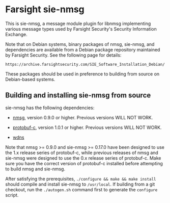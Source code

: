 Farsight sie-nmsg
=================

This is sie-nmsg, a message module plugin for libnmsg implementing various
message types used by Farsight Security's Security Information Exchange.

Note that on Debian systems, binary packages of nmsg, sie-nmsg, and dependencies
are available from a Debian package repository maintained by Farsight Security.
See the following page for details:

    https://archive.farsightsecurity.com/SIE_Software_Installation_Debian/

These packages should be used in preference to building from source on
Debian-based systems.

Building and installing sie-nmsg from source
--------------------------------------------

sie-nmsg has the following dependencies:

* [nmsg](https://github.com/farsightsec/nmsg), version 0.9.0 or higher. Previous
  versions WILL NOT WORK.

* [protobuf-c](https://github.com/protobuf-c/protobuf-c), version 1.0.1 or
  higher. Previous versions WILL NOT WORK.

* [wdns](https://github.com/farsightsec/wdns)

Note that nmsg >= 0.9.0 and sie-nmsg >= 0.17.0 have been designed to use the 1.x
release series of protobuf-c, while previous releases of nmsg and sie-nmsg were
designed to use the 0.x release series of protobuf-c. Make sure you have the
correct version of protobuf-c installed before attempting to build nmsg and
sie-nmsg.

After satisfying the prerequisites, `./configure && make && make install` should
compile and install sie-nmsg to `/usr/local`. If building from a git checkout,
run the `./autogen.sh` command first to generate the `configure` script.
